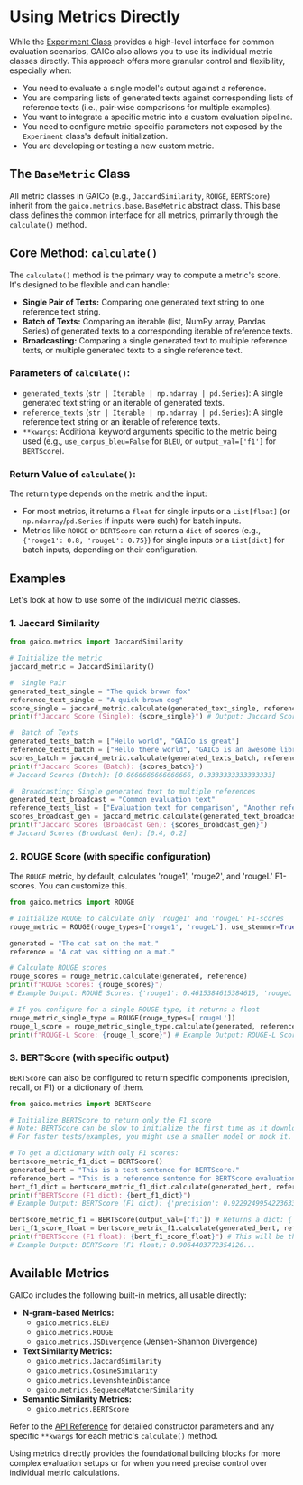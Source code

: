 # Using Metrics Directly

While the [Experiment Class](experiment_class.md) provides a high-level interface for common evaluation scenarios, GAICo also allows you to use its individual metric classes directly. This approach offers more granular control and flexibility, especially when:

*   You need to evaluate a single model's output against a reference.
*   You are comparing lists of generated texts against corresponding lists of reference texts (i.e., pair-wise comparisons for multiple examples).
*   You want to integrate a specific metric into a custom evaluation pipeline.
*   You need to configure metric-specific parameters not exposed by the `Experiment` class's default initialization.
*   You are developing or testing a new custom metric.

## The `BaseMetric` Class

All metric classes in GAICo (e.g., `JaccardSimilarity`, `ROUGE`, `BERTScore`) inherit from the `gaico.metrics.base.BaseMetric` abstract class. This base class defines the common interface for all metrics, primarily through the `calculate()` method.

## Core Method: `calculate()`

The `calculate()` method is the primary way to compute a metric's score. It's designed to be flexible and can handle:

*   **Single Pair of Texts:** Comparing one generated text string to one reference text string.
*   **Batch of Texts:** Comparing an iterable (list, NumPy array, Pandas Series) of generated texts to a corresponding iterable of reference texts.
*   **Broadcasting:** Comparing a single generated text to multiple reference texts, or multiple generated texts to a single reference text.

### Parameters of `calculate()`:

*   `generated_texts` (`str | Iterable | np.ndarray | pd.Series`):
    A single generated text string or an iterable of generated texts.
*   `reference_texts` (`str | Iterable | np.ndarray | pd.Series`):
    A single reference text string or an iterable of reference texts.
*   `**kwargs`: Additional keyword arguments specific to the metric being used (e.g., `use_corpus_bleu=False` for `BLEU`, or `output_val=['f1']` for `BERTScore`).

### Return Value of `calculate()`:

The return type depends on the metric and the input:
*   For most metrics, it returns a `float` for single inputs or a `List[float]` (or `np.ndarray`/`pd.Series` if inputs were such) for batch inputs.
*   Metrics like `ROUGE` or `BERTScore` can return a `dict` of scores (e.g., `{'rouge1': 0.8, 'rougeL': 0.75}`) for single inputs or a `List[dict]` for batch inputs, depending on their configuration.

## Examples

Let's look at how to use some of the individual metric classes.

### 1. Jaccard Similarity

```python
from gaico.metrics import JaccardSimilarity

# Initialize the metric
jaccard_metric = JaccardSimilarity()

#  Single Pair
generated_text_single = "The quick brown fox"
reference_text_single = "A quick brown dog"
score_single = jaccard_metric.calculate(generated_text_single, reference_text_single)
print(f"Jaccard Score (Single): {score_single}") # Output: Jaccard Score (Single): 0.3333333333333333

#  Batch of Texts
generated_texts_batch = ["Hello world", "GAICo is great"]
reference_texts_batch = ["Hello there world", "GAICo is an awesome library"]
scores_batch = jaccard_metric.calculate(generated_texts_batch, reference_texts_batch)
print(f"Jaccard Scores (Batch): {scores_batch}")
# Jaccard Scores (Batch): [0.6666666666666666, 0.3333333333333333]

#  Broadcasting: Single generated text to multiple references
generated_text_broadcast = "Common evaluation text"
reference_texts_list = ["Evaluation text for comparison", "Another reference text"]
scores_broadcast_gen = jaccard_metric.calculate(generated_text_broadcast, reference_texts_list)
print(f"Jaccard Scores (Broadcast Gen): {scores_broadcast_gen}")
# Jaccard Scores (Broadcast Gen): [0.4, 0.2]
```

### 2. ROUGE Score (with specific configuration)

The `ROUGE` metric, by default, calculates 'rouge1', 'rouge2', and 'rougeL' F1-scores. You can customize this.

```python
from gaico.metrics import ROUGE

# Initialize ROUGE to calculate only 'rouge1' and 'rougeL' F1-scores
rouge_metric = ROUGE(rouge_types=['rouge1', 'rougeL'], use_stemmer=True)

generated = "The cat sat on the mat."
reference = "A cat was sitting on a mat."

# Calculate ROUGE scores
rouge_scores = rouge_metric.calculate(generated, reference)
print(f"ROUGE Scores: {rouge_scores}")
# Example Output: ROUGE Scores: {'rouge1': 0.4615384615384615, 'rougeL': 0.4615384615384615}

# If you configure for a single ROUGE type, it returns a float
rouge_metric_single_type = ROUGE(rouge_types=['rougeL'])
rouge_l_score = rouge_metric_single_type.calculate(generated, reference)
print(f"ROUGE-L Score: {rouge_l_score}") # Example Output: ROUGE-L Score: 0.4615384615384615
```

### 3. BERTScore (with specific output)

`BERTScore` can also be configured to return specific components (precision, recall, or F1) or a dictionary of them.

```python
from gaico.metrics import BERTScore

# Initialize BERTScore to return only the F1 score
# Note: BERTScore can be slow to initialize the first time as it downloads models.
# For faster tests/examples, you might use a smaller model or mock it.

# To get a dictionary with only F1 scores:
bertscore_metric_f1_dict = BERTScore()
generated_bert = "This is a test sentence for BERTScore."
reference_bert = "This is a reference sentence for BERTScore evaluation."
bert_f1_dict = bertscore_metric_f1_dict.calculate(generated_bert, reference_bert)
print(f"BERTScore (F1 dict): {bert_f1_dict}")
# Example Output: BERTScore (F1 dict): {'precision': 0.9229249954223633, 'recall': 0.8905344009399414, 'f1': 0.9064403772354126}

bertscore_metric_f1 = BERTScore(output_val=['f1']) # Returns a dict: {'f1': value}
bert_f1_score_float = bertscore_metric_f1.calculate(generated_bert, reference_bert) # Using the same instance
print(f"BERTScore (F1 float): {bert_f1_score_float}") # This will be the float value of F1
# Example Output: BERTScore (F1 float): 0.9064403772354126...
```

## Available Metrics

GAICo includes the following built-in metrics, all usable directly:

*   **N-gram-based Metrics:**
    *   `gaico.metrics.BLEU`
    *   `gaico.metrics.ROUGE`
    *   `gaico.metrics.JSDivergence` (Jensen-Shannon Divergence)
*   **Text Similarity Metrics:**
    *   `gaico.metrics.JaccardSimilarity`
    *   `gaico.metrics.CosineSimilarity`
    *   `gaico.metrics.LevenshteinDistance`
    *   `gaico.metrics.SequenceMatcherSimilarity`
*   **Semantic Similarity Metrics:**
    *   `gaico.metrics.BERTScore`

Refer to the [API Reference](../api/metrics/index.md) for detailed constructor parameters and any specific `**kwargs` for each metric's `calculate()` method.

Using metrics directly provides the foundational building blocks for more complex evaluation setups or for when you need precise control over individual metric calculations.
